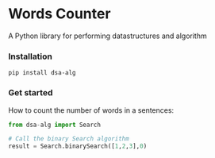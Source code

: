 # Words Counter
A Python library for performing datastructures and algorithm

### Installation
```
pip install dsa-alg
```

### Get started
How to count the number of words in a sentences:

```Python
from dsa-alg import Search

# Call the binary Search algorithm
result = Search.binarySearch([1,2,3],0)
```